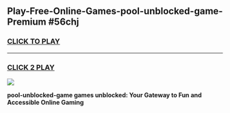 
## Play-Free-Online-Games-pool-unblocked-game-Premium #56chj
<h3>
<a href="https://premium.freeplayer.one?title=pool-unblocked-game&ref=8M">CLICK TO PLAY</a></h3>
<hr>

<h3>
<a href="https://premium.freeplayer.one?title=pool-unblocked-game&ref=8M">CLICK 2 PLAY</a>
  
</h3>

<a href="https://premium.freeplayer.one?title=pool-unblocked-game&ref=8M"><img src="https://clearcache.store/games.png"></a>


**pool-unblocked-game games unblocked: Your Gateway to Fun and Accessible Online Gaming**
